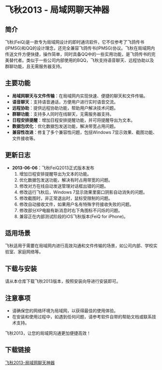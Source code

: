 # 飞秋2013 - 局域网聊天神器

## 简介
飞秋(FeiQ)是一款专为局域网设计的即时通讯软件，它不仅参考了飞鸽传书(IPMSG)和QQ的设计理念，还完全兼容飞鸽传书(IPMSG)协议。飞秋在局域网内传送文件方便快捷，操作简单，同时具备QQ中的一些实用功能，是飞鸽传书的完美替代者。类似于一些公司内部使用的BQQ，飞秋支持语音聊天、远程协助以及群聊功能，且无需服务器支持。

## 主要功能
- **局域网聊天与文件传输**：在局域网内实现快速、便捷的聊天和文件传输。
- **语音聊天**：支持语音通话，方便用户进行实时语音交流。
- **远程协助**：提供远程协助功能，帮助用户解决技术问题。
- **群聊功能**：支持多人同时在线聊天，无需服务器支持。
- **日程安排提醒**：增加日程安排提醒功能，并可将提醒导出为文本。
- **数据包优化**：优化数据包发送功能，解决带宽占用问题。
- **兼容性改进**：修复了多个兼容性问题，包括Windows 7显示效果、截图功能、文件接收等。

## 更新日志
- **2013-06-06**：飞秋FeiQ2013正式版本发布
  1. 增加日程安排提醒导出为文本的功能。
  2. 优化数据包发送功能，解决有时占用带宽的问题。
  3. 修改对方在线自动发送管理对话框出错的问题。
  4. 修改运行飞秋后，Windows 7显示效果里窗口阴影自动消失的问题。
  5. 修改截图时，非正常退出时，鼠标受限制的问题。
  6. 修改自动接收文件，如果用户名有特殊字符接收失败的问题。
  7. 修改部分XP电脑有新消息时右下角图标不闪烁的问题。
  8. 兼容正在内部测试阶段的iOS飞秋版本(FeiQ for iPhone)。

## 适用场景
飞秋适用于需要在局域网内进行高效沟通和文件传输的场景，如公司内部、学校实验室、家庭网络等。

## 下载与安装
请从本仓库下载飞秋2013版本，按照安装向导进行安装即可。

## 注意事项
- 请确保您的网络环境为局域网，以获得最佳的使用体验。
- 在安装和使用过程中，如遇到任何问题，请参考软件自带的帮助文档或联系技术支持。

飞秋2013，让您的局域网沟通更加便捷高效！

## 下载链接

[飞秋2013-局域网聊天神器](https://pan.quark.cn/s/96377b072251)